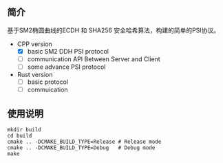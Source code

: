 ## 简介

基于SM2椭圆曲线的ECDH 和 SHA256 安全哈希算法，构建的简单的PSI协议。

-  CPP  version 
   - [x] basic SM2 DDH PSI protocol
   - [ ] communication API Between Server and Client
   - [ ] some advance PSI protocol
-  Rust version
   - [ ] basic protocol
   - [ ] commuication    

## 使用说明

```shell
mkdir build
cd build
cmake .. -DCMAKE_BUILD_TYPE=Release	# Release mode
cmake .. -DCMAKE_BUILD_TYPE=Debug	# Debug mode
make
```



